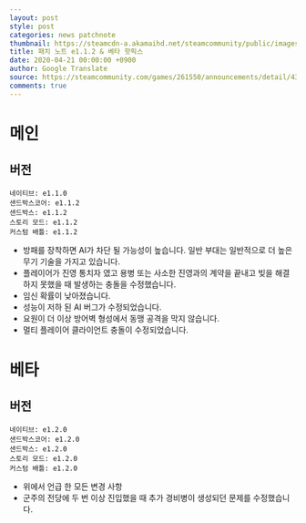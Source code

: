 ```yaml
---
layout: post
style: post
categories: news patchnote
thumbnail: https://steamcdn-a.akamaihd.net/steamcommunity/public/images/clans/26623866/18b06964ae3f623cfd8c56d24ee10f1844560959.png
title: 패치 노트 e1.1.2 & 베타 핫픽스
date: 2020-04-21 00:00:00 +0900
author: Google Translate
source: https://steamcommunity.com/games/261550/announcements/detail/4397144998994810114
comments: true
---  
```


# 메인
## 버전
    네이티브: e1.1.0
    샌드박스코어: e1.1.2
    샌드박스: e1.1.2
    스토리 모드: e1.1.2
    커스텀 배틀: e1.1.2
    
- 방패를 장착하면 AI가 차단 될 가능성이 높습니다. 일반 부대는 일반적으로 더 높은 무기 기술을 가지고 있습니다.
- 플레이어가 진영 통치자 였고 용병 또는 사소한 진영과의 계약을 끝내고 빚을 해결하지 못했을 때 발생하는 충돌을 수정했습니다.
- 임신 확률이 낮아졌습니다.
- 성능이 저하 된 AI 버그가 수정되었습니다.
- 요원이 더 이상 방어벽 형성에서 동맹 공격을 막지 않습니다.
- 멀티 플레이어 클라이언트 충돌이 수정되었습니다.


# 베타
## 버전
    네이티브: e1.2.0
    샌드박스코어: e1.2.0
    샌드박스: e1.2.0
    스토리 모드: e1.2.0
    커스텀 배틀: e1.2.0
    
- 위에서 언급 한 모든 변경 사항
- 군주의 전당에 두 번 이상 진입했을 때 추가 경비병이 생성되던 문제를 수정했습니다.
